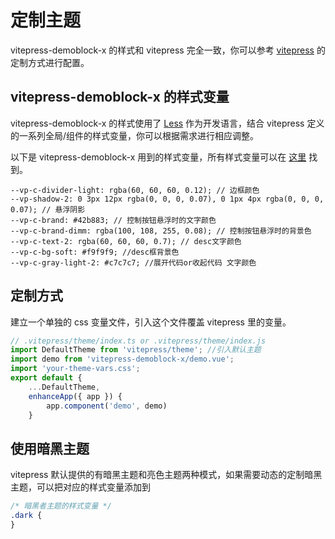 # 定制主题

vitepress-demoblock-x 的样式和 vitepress 完全一致，你可以参考 [vitepress](https://vitepress.vuejs.org/) 的定制方式进行配置。

## vitepress-demoblock-x 的样式变量

vitepress-demoblock-x 的样式使用了 [Less](https://lesscss.org/) 作为开发语言，结合 vitepress 定义的一系列全局/组件的样式变量，你可以根据需求进行相应调整。

以下是 vitepress-demoblock-x 用到的样式变量，所有样式变量可以在 [这里](https://github.com/vuejs/vitepress/blob/main/src/client/theme-default/styles/vars.css) 找到。

```less
--vp-c-divider-light: rgba(60, 60, 60, 0.12); // 边框颜色
--vp-shadow-2: 0 3px 12px rgba(0, 0, 0, 0.07), 0 1px 4px rgba(0, 0, 0, 0.07); // 悬浮阴影
--vp-c-brand: #42b883; // 控制按钮悬浮时的文字颜色
--vp-c-brand-dimm: rgba(100, 108, 255, 0.08); // 控制按钮悬浮时的背景色
--vp-c-text-2: rgba(60, 60, 60, 0.7); // desc文字颜色
--vp-c-bg-soft: #f9f9f9; //desc框背景色
--vp-c-gray-light-2: #c7c7c7; //展开代码or收起代码 文字颜色
```

## 定制方式

建立一个单独的 css 变量文件，引入这个文件覆盖 vitepress 里的变量。

```js
// .vitepress/theme/index.ts or .vitepress/theme/index.js
import DefaultTheme from 'vitepress/theme'; //引入默认主题
import demo from 'vitepress-demoblock-x/demo.vue';
import 'your-theme-vars.css';
export default {
    ...DefaultTheme,
    enhanceApp({ app }) {
        app.component('demo', demo)
    }
```

## 使用暗黑主题

vitepress 默认提供的有暗黑主题和亮色主题两种模式，如果需要动态的定制暗黑主题，可以把对应的样式变量添加到

```css
/* 暗黑者主题的样式变量 */
.dark {
}
```

